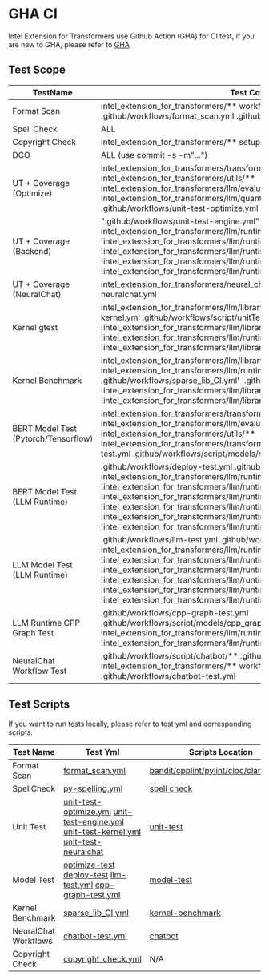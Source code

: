 # GHA CI
Intel Extension for Transformers use Github Action (GHA) for CI test, if you are new to GHA, please refer to [GHA](https://docs.github.com/en/actions)

## Test Scope
|  TestName        |                                                                                                                                                                                                                                                 Test Cover Path                                                                                                                                                                                                                                                 |
|-----------------------|----------------------------------------------------------------------------------------------------------------------------------------------------------------------------------------------------------------------------------------------------------------------------------------------------------------------------------------------------------------------------------------------------------------------------------------------------------------------------------------------------|
|       Format Scan       |                                                                                                                                                                                     intel_extension_for_transformers/**   workflows/**   setup.py   .github/workflows/format_scan.yml   .github/workflows/script/formatScan/**                                                                                                                                                                                      |
|       Spell Check       |                                                                                                                                                                                                                                                 ALL                                                                                                                                                                                                                                                  |
|     Copyright Check     |                                                                                                                                                                                                           intel_extension_for_transformers/**  setup.py  .github/workflows/format_scan.yml                                                                                                                                                                                                           |
|           DCO           |                                                                                                                                                                                                                                     ALL (use commit -s -m"...")                                                                                                                                                                                                                                      |
| UT + Coverage (Optimize) |                                                                                                                            intel_extension_for_transformers/transformers/**  intel_extension_for_transformers/utils/**  intel_extension_for_transformers/llm/evaluation/**  intel_extension_for_transformers/llm/quantization/**  tests/**  .github/workflows/unit-test-optimize.yml  .github/workflows/script/unitTest/**                                                                                                                             |
|  UT + Coverage (Backend)   |                            ".github/workflows/unit-test-engine.yml"      .github/workflows/script/unitTest/**  intel_extension_for_transformers/llm/runtime/deprecated/**  !intel_extension_for_transformers/llm/runtime/deprecated/kernels/**   !intel_extension_for_transformers/llm/runtime/graph/**  !intel_extension_for_transformers/llm/runtime/deprecated/third_party/**  !intel_extension_for_transformers/llm/runtime/deprecated/docs/**                            |
|     UT + Coverage (NeuralChat)      |                                                                                                                           intel_extension_for_transformers/neural_chat/tests/**  .github/workflows/unit-test-neuralchat.yml                                                                                                                           |
|        Kernel gtest        |                                                          intel_extension_for_transformers/llm/library/kernels/**   .github/workflows/unit-test-kernel.yml   .github/workflows/script/unitTest/**  !intel_extension_for_transformers/llm/library/kernels/docs/**   !intel_extension_for_transformers/llm/runtime/graph/**  !intel_extension_for_transformers/llm/library/kernels/README.md                                                          |
|    Kernel Benchmark     |                                                  intel_extension_for_transformers/llm/library/kernels/**  intel_extension_for_transformers/llm/runtime/deprecated/test/kernels/benchmark/**  .github/workflows/sparse_lib_CI.yml'  '.github/workflows/script/SparseLibCI  !intel_extension_for_transformers/llm/library/kernels/docs/**  !intel_extension_for_transformers/llm/library/kernels/README.md                                                   |
|   BERT Model Test (Pytorch/Tensorflow)  |                                                                                                                         intel_extension_for_transformers/transformers/**  intel_extension_for_transformers/llm/evaluation/**   intel_extension_for_transformers/utils/**  intel_extension_for_transformers/transformers/**  .github/workflows/optimize-test.yml  .github/workflows/script/models/run_optimize.sh                                                                                                                          |
|   BERT Model Test (LLM Runtime)   | .github/workflows/deploy-test.yml  .github/workflows/script/models/run_deploy.sh  intel_extension_for_transformers/llm/runtime/deprecated/**  !intel_extension_for_transformers/llm/runtime/deprecated/kernels/**  !intel_extension_for_transformers/llm/runtime/deprecated/test/**  !intel_extension_for_transformers/llm/runtime/graph/**  !intel_extension_for_transformers/llm/runtime/deprecated/third_party/**  !intel_extension_for_transformers/llm/runtime/deprecated/docs/**  |
|        LLM Model Test  (LLM Runtime)        |     .github/workflows/llm-test.yml  .github/workflows/script/models/run_llm.sh  intel_extension_for_transformers/llm/runtime/deprecated/**  !intel_extension_for_transformers/llm/runtime/deprecated/kernels/**  !intel_extension_for_transformers/llm/runtime/deprecated/graph/**  !intel_extension_for_transformers/llm/runtime/deprecated/test/** !intel_extension_for_transformers/llm/runtime/deprecated/third_party/**  !intel_extension_for_transformers/llm/runtime/deprecated/docs/**     |
|     LLM Runtime CPP Graph Test      |                                                                                                                           .github/workflows/cpp-graph-test.yml  .github/workflows/script/models/cpp_graph_inference.sh  intel_extension_for_transformers/llm/runtime/graph/**  !intel_extension_for_transformers/llm/runtime/graph/README.md                                                                                                                            |
|     NeuralChat Workflow Test      |                                                                                                                           .github/workflows/script/chatbot/**  .github/workflows/sample_data/**  intel_extension_for_transformers/**  workflows/chatbot/inference/**  .github/workflows/chatbot-test.yml                                                                                                                           |

## Test Scripts

If you want to run tests locally, please refer to test yml and corresponding scripts.


| Test Name | Test Yml | Scripts Location|
|----------|-------------|-------------|
| Format Scan | [format_scan.yml](./format_scan.yml) | [bandit/cpplint/pylint/cloc/clandformat](./script/formatScan/) |
| SpellCheck | [py-spelling.yml](./py-spelling.yml) | [spell check](./script/formatScan/pyspelling.sh) |
| Unit Test | [unit-test-optimize.yml](./unit-test-optimize.yml)  [unit-test-engine.yml](./unit-test-engine.yml)  [unit-test-kernel.yml](./unit-test-kernel.yml)  [unit-test-neuralchat](./unit-test-neuralchat.yml) | [unit-test](./script/unitTest/) |
| Model Test | [optimize-test](./optimize-test.yml)  [deploy-test](./deploy-test.yml)  [llm-test.yml](./llm-test.yml)  [cpp-graph-test.yml](./cpp-graph-test.yml) | [model-test](./script/models/) |
| Kernel Benchmark | [sparse_lib_CI.yml](./sparse_lib_CI.yml) | [kernel-benchmark](./script/SparseLibCI/) |
| NeuralChat Workflows | [chatbot-test.yml](./chatbot-test.yml) | [chatbot](./script/chatbot/) |
|Copyright Check | [copyright_check.yml](./copyright_check.yml) | N/A |



